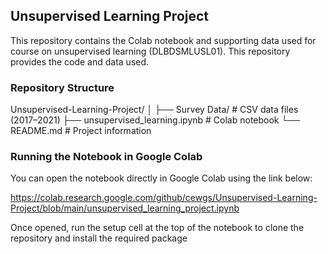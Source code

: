 ## Unsupervised Learning Project

This repository contains the Colab notebook and supporting data used for course on unsupervised learning (DLBDSMLUSL01).
This repository provides the code and data used. 

### Repository Structure
Unsupervised-Learning-Project/
│
├── Survey Data/                # CSV data files (2017–2021)
├── unsupervised_learning.ipynb # Colab notebook
└── README.md                   # Project information

### Running the Notebook in Google Colab

You can open the notebook directly in Google Colab using the link below:

https://colab.research.google.com/github/cewgs/Unsupervised-Learning-Project/blob/main/unsupervised_learning_project.ipynb

Once opened, run the  setup cell at the top of the notebook to clone the repository and install the required package

